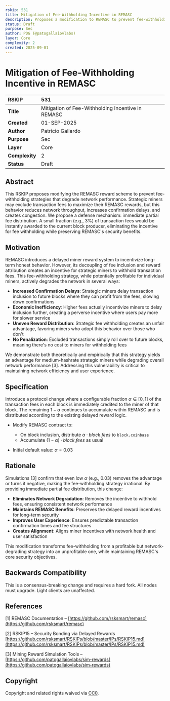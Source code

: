 ```yaml
---
rskip: 531
title: Mitigation of Fee-Withholding Incentive in REMASC
description: Proposes a modification to REMASC to prevent fee-withholding strategies by introducing immediate partial fee distribution.
status: Draft
purpose: Sec
author: PDG (@patogallaiovlabs)
layer: Core
complexity: 2
created: 2025-09-01
---
```


# Mitigation of Fee-Withholding Incentive in REMASC

| RSKIP          | 531                       |
| :------------ |:-------------|
| **Title**      | Mitigation of Fee-Withholding Incentive in REMASC |
| **Created**    | 01-SEP-2025                                       |
| **Author**     | Patricio Gallardo                         |
| **Purpose**    | Sec                                         |
| **Layer**      | Core                                              |
| **Complexity** | 2                                                 |
| **Status**     | Draft                                             |

## Abstract

This RSKIP proposes modifying the REMASC reward scheme to prevent fee-withholding strategies that degrade network performance. Strategic miners may exclude transaction fees to maximize their REMASC rewards, but this behavior reduces network throughput, increases confirmation delays, and creates congestion. We propose a defense mechanism: immediate partial fee distribution. A small fraction (e.g., 3%) of transaction fees would be instantly awarded to the current block producer, eliminating the incentive for fee withholding while preserving REMASC's security benefits.

## Motivation

REMASC introduces a delayed miner reward system to incentivize long-term honest behavior. However, its decoupling of fee inclusion and reward attribution creates an incentive for strategic miners to withhold transaction fees. This fee-withholding strategy, while potentially profitable for individual miners, actively degrades the network in several ways:

* **Increased Confirmation Delays**: Strategic miners delay transaction inclusion to future blocks where they can profit from the fees, slowing down confirmations
* **Economic Inefficiency**: Higher fees actually incentivize miners to delay inclusion further, creating a perverse incentive where users pay more for slower service
* **Uneven Reward Distribution**: Strategic fee withholding creates an unfair advantage, favoring miners who adopt this behavior over those who don't
* **No Penalization**: Excluded transactions simply roll over to future blocks, meaning there's no cost to miners for withholding fees

We demonstrate both theoretically and empirically that this strategy yields an advantage for medium-hashrate strategic miners while degrading overall network performance \[3]. Addressing this vulnerability is critical to maintaining network efficiency and user experience.

## Specification

Introduce a protocol change where a configurable fraction $\alpha \in [0,1]$ of the transaction fees in each block is immediately credited to the miner of that block. The remaining $1 - \alpha$ continues to accumulate within REMASC and is distributed according to the existing delayed reward logic.

* Modify REMASC contract to:

  * On block inclusion, distribute $\alpha \cdot block.fees$ to `block.coinbase`
  * Accumulate $(1 - \alpha) \cdot block.fees$ as usual
* Initial default value: $\alpha = 0.03$

## Rationale

Simulations \[3] confirm that even low $\alpha$ (e.g., 0.03) removes the advantage or turns it negative, making the fee-withholding strategy irrational. By providing immediate partial fee distribution, this change:

* **Eliminates Network Degradation**: Removes the incentive to withhold fees, ensuring consistent network performance
* **Maintains REMASC Benefits**: Preserves the delayed reward incentives for long-term security
* **Improves User Experience**: Ensures predictable transaction confirmation times and fee structures
* **Creates Alignment**: Aligns miner incentives with network health and user satisfaction

This modification transforms fee-withholding from a profitable but network-degrading strategy into an unprofitable one, while maintaining REMASC's core security objectives.

## Backwards Compatibility

This is a consensus-breaking change and requires a hard fork. All nodes must upgrade. Light clients are unaffected.

## References

\[1] REMASC Documentation – [https://github.com/rsksmart/remasc](https://github.com/rsksmart/remasc)

\[2] RSKIP15 – Security Bonding via Delayed Rewards [https://github.com/rsksmart/RSKIPs/blob/master/IPs/RSKIP15.md](https://github.com/rsksmart/RSKIPs/blob/master/IPs/RSKIP15.md)

\[3] Mining Reward Simulation Tools – [https://github.com/patogallaiovlabs/sim-rewards](https://github.com/patogallaiovlabs/sim-rewards)

## Copyright

Copyright and related rights waived via [CC0](https://creativecommons.org/publicdomain/zero/1.0/).
